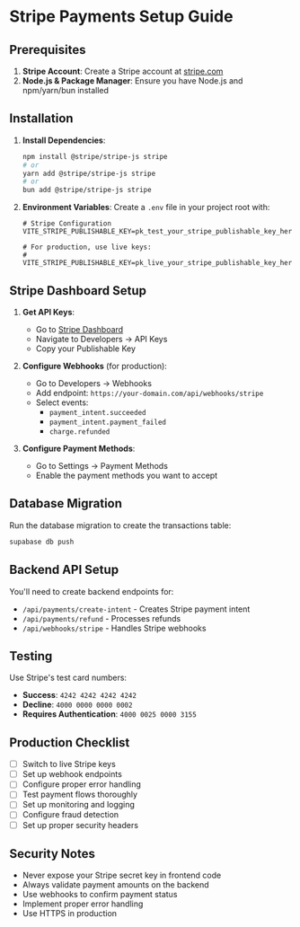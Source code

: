 # Stripe Payments Setup Guide

## Prerequisites

1. **Stripe Account**: Create a Stripe account at [stripe.com](https://stripe.com)
2. **Node.js & Package Manager**: Ensure you have Node.js and npm/yarn/bun installed

## Installation

1. **Install Dependencies**:
   ```bash
   npm install @stripe/stripe-js stripe
   # or
   yarn add @stripe/stripe-js stripe
   # or
   bun add @stripe/stripe-js stripe
   ```

2. **Environment Variables**:
   Create a `.env` file in your project root with:
   ```env
   # Stripe Configuration
   VITE_STRIPE_PUBLISHABLE_KEY=pk_test_your_stripe_publishable_key_here
   
   # For production, use live keys:
   # VITE_STRIPE_PUBLISHABLE_KEY=pk_live_your_stripe_publishable_key_here
   ```

## Stripe Dashboard Setup

1. **Get API Keys**:
   - Go to [Stripe Dashboard](https://dashboard.stripe.com)
   - Navigate to Developers → API Keys
   - Copy your Publishable Key

2. **Configure Webhooks** (for production):
   - Go to Developers → Webhooks
   - Add endpoint: `https://your-domain.com/api/webhooks/stripe`
   - Select events:
     - `payment_intent.succeeded`
     - `payment_intent.payment_failed`
     - `charge.refunded`

3. **Configure Payment Methods**:
   - Go to Settings → Payment Methods
   - Enable the payment methods you want to accept

## Database Migration

Run the database migration to create the transactions table:
```bash
supabase db push
```

## Backend API Setup

You'll need to create backend endpoints for:
- `/api/payments/create-intent` - Creates Stripe payment intent
- `/api/payments/refund` - Processes refunds
- `/api/webhooks/stripe` - Handles Stripe webhooks

## Testing

Use Stripe's test card numbers:
- **Success**: `4242 4242 4242 4242`
- **Decline**: `4000 0000 0000 0002`
- **Requires Authentication**: `4000 0025 0000 3155`

## Production Checklist

- [ ] Switch to live Stripe keys
- [ ] Set up webhook endpoints
- [ ] Configure proper error handling
- [ ] Test payment flows thoroughly
- [ ] Set up monitoring and logging
- [ ] Configure fraud detection
- [ ] Set up proper security headers

## Security Notes

- Never expose your Stripe secret key in frontend code
- Always validate payment amounts on the backend
- Use webhooks to confirm payment status
- Implement proper error handling
- Use HTTPS in production 